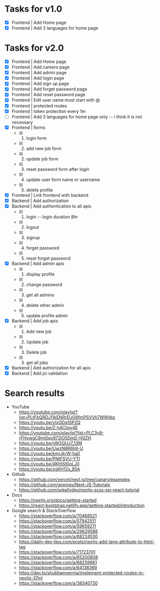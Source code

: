 # Tasks for v1.0

- [X] Frontend | Add Home page
- [X] Frontend | Add 3 languages for home page 

# Tasks for v2.0

- [X] Frontend | Add Home page
- [X] Frontend | Add careers page
- [X] Frontend | Add admin page
- [X] Frontend | Add login page
- [X] Frontend | Add sign up page
- [X] Frontend | Add forget password page
- [X] Frontend | Add reset password page
- [X] Frontend | Edit user name must start with @
- [X] Frontend | protected routes
- [X] Frontend | token protection every 1m
- [ ] Frontend | Add 3 languages for home page only  -- i think it is not necessary
- [X] Frontend | forms
  - [X] 1. login form
  - [X] 2. add new job form
  - [X] 2. update job form
  - [X] 3. reset password form after login
  - [X] 4. update user form name or username
  - [X] 5. delete profile
- [X] Frontend | Link frontend with backend
- [X] Backend  | Add authorization
- [X] Backend  | Add authentication to all apis
  - [X] 1. login -- login duration 8hr
  - [X] 2. logout
  - [X] 3. signup
  - [X] 4. forget password
  - [X] 5. reset forget password
- [X] Backend  | Add admin apis
  - [X] 1. display profile
  - [X] 2. change password
  - [X] 3. get all admins
  - [X] 4. delete other admin
  - [X] 5. update profile admin
- [X] Backend  | Add job apis
  - [X] 1. Add new job
  - [X] 2. Update job
  - [X] 3. Delete job
  - [X] 3. get all jobs
- [X] Backend  | Add authorization for all apis
- [X] Backend  | Add joi validation

# Search results

- YouTube
  - https://youtube.com/playlist?list=PLtFbQRDJ11kENRrEUG6fmPSVVh7WWijbz
  - https://youtu.be/vIxGDq1SPZQ
  - https://youtu.be/Z-hACIsjv4E
  - https://youtube.com/playlist?list=PLC3y8-rFHvwgC9mj0qv972IO5DmD-H0ZH
  - https://youtu.be/nW2QUJ7_13M
  - https://youtu.be/UwzN8R6h9-U
  - https://youtu.be/kmrJkrW-ha0
  - https://youtu.be/PNtFSVU-YTI
  - https://youtu.be/4KHiSt0oLJ0
  - https://youtu.be/zgKH12s_95A
- Github
  - https://github.com/vercel/next.js/tree/canary/examples
  - https://github.com/gopinav/Next-JS-Tutorials
  - https://github.com/spkellydev/nextjs-scss-ssr-react-tutorial
- Docs
  - https://nextjs.org/docs/getting-started
  - https://react-bootstrap.netlify.app/getting-started/introduction
- Google search & StackOverflow
  - https://stackoverflow.com/a/70468521
  - https://stackoverflow.com/a/57942511
  - https://stackoverflow.com/a/59659211
  - https://stackoverflow.com/a/29629588
  - https://stackoverflow.com/a/68224530
  - https://daily-dev-tips.com/posts/nextjs-add-lang-attribute-to-html-tag
  - https://stackoverflow.com/a/71723701
  - https://stackoverflow.com/a/65200808
  - https://stackoverflow.com/a/68259661
  - https://stackoverflow.com/a/64138369
  - https://dev.to/shubhamverma/implement-protected-routes-in-nextjs-37ml
  - https://stackoverflow.com/a/38340730
